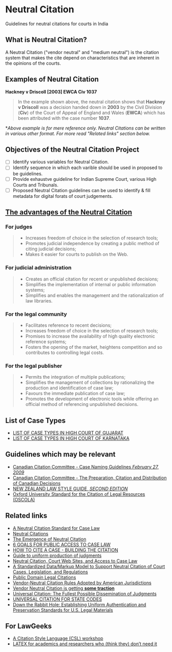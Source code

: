 # Neutral Citation

Guidelines for neutral citations for courts in India

## What is Neutral Citation?
A Neutral Citation ("vendor neutral" and "medium neutral") is the citation system that makes the cite depend  on characteristics that are inherent in the opinions of the courts.

## Examples of Neutral Citation
**Hackney v Driscoll [2003] EWCA Civ 1037**
> In the example shown above, the neutral citation shows that **Hackney v Driscoll** was a decision handed down in **2003** by the Civil Division (**Civ**) of the Court of Appeal of England and Wales (**EWCA**) which has been attributed with the case number **1037**. 

*_Above example is for mere reference only. Neutral Citations can be written in various other format. For more read "Related links" section below._

## Objectives of the Neutral Citation Project
- [ ] Identify various variables for Neutral Citation.
- [ ] Identify sequence in which each varible should be used in proposed to be guidelines.
- [ ] Provide exhaustve guideline for Indian Supreme Court, various High Courts and Tribunals.
- [ ] Proposed Neutral Citation guidelines can be used to identify & fill metadata for digital forats of court judgements.

## [The advantages of the Neutral Citation](https://lexum.com/ccc-ccr/neutr/neutr.jur_en.html)
### For judges
> * Increases freedom of choice in the selection of research tools;
> * Promotes judicial independence by creating a public method of citing judicial decisions;
> * Makes it easier for courts to publish on the Web.

### For judicial administration
> * Creates an official citation for recent or unpublished decisions;
> * Simplifies the implementation of internal or public information systems;
> * Simplifies and enables the management and the rationalization of law libraries.

### For the legal community
> * Facilitates reference to recent decisions;
> * Increases freedom of choice in the selection of research tools;
> * Promises to increase the availability of high quality electronic reference systems;
> * Fosters the opening of the market, heightens competition and so contributes to controlling legal costs.

### For the legal publisher
> * Permits the integration of multiple publications;
> * Simplifies the management of collections by rationalizing the production and identification of case law;
> * Favours the immediate publication of case law;
> * Promotes the development of electronic tools while offering an official method of referencing unpublished decisions.

## List of Case Types

* [LIST OF CASE TYPES IN HIGH COURT OF GUJARAT](http://gujarathighcourt.nic.in/rti/gujhcsms.pdf)
* [LIST OF CASE TYPES IN HIGH COURT OF KARNATAKA](http://karnatakajudiciary.kar.nic.in/noticeBoard/casetypes.pdf)

## Guidelines which may be relevant

* [Canadian Citation Committee - Case Naming Guidelines *February 27, 2009*](https://lexum.com/ccc-ccr/cn/CaseNaming_20090227_en_rev.pdf)
* [Canadian Citation Committee - The Preparation, Citation and Distribution of Canadian Decisions](http://www.cjc-ccm.gc.ca/cmslib/Committee/JTAC/JTAC-Consolidation-of-Standards-2009-04-02-E.pdf)
* [NEW ZEALAND LAW STYLE GUIDE, *SECOND EDITION*](http://www.lawfoundation.org.nz/style-guide/)
* [Oxford University Standard for the Citation of Legal Resources (OSCOLA)](http://www.law.ox.ac.uk/publications/oscola.php)


## Related links

* [A Neutral Citation Standard for Case Law](https://lexum.com/ccc-ccr/neutr/neutr.jur_en.html)
* [Neutral Citations](https://metranet.londonmet.ac.uk/services/sas/library-services/subject-help/subjects/lawnorth/neut.cfm)
* [The Emergence of Neutral Citation](http://papers.ssrn.com/sol3/papers.cfm?abstract_id=1604994)
* [6 GOALS FOR PUBLIC ACCESS TO CASE LAW](http://blog.law.cornell.edu/voxpop/2013/05/31/6-goals-for-public-access-to-case-law/)
* [HOW TO CITE A CASE - BUILDING THE CITATION](http://library.queensu.ca/law/lederman/legalcitation)
* [Guide to uniform production of judgments](http://www.austlii.edu.au/au/other/CompLRes/1999/1/)
* [Neutral Citation, Court Web Sites, and Access to Case Law](http://scholarship.law.cornell.edu/cgi/viewcontent.cgi?article=1069&context=lsrp_papers)
* [A Standardized Data/Markup Model to Support Neutral Citation of Court Cases, Legislation, and Regulations](http://xml.coverpages.org/neutral-legal-citation-data-and-markup-models.html)
* [Public Domain Legal Citations](http://onward.justia.com/2010/12/17/public-domain-legal-citations/)
* [Vendor-Neutral Citation Rules Adopted by American Jurisdictions](http://www.aallnet.org/main-menu/Advocacy/access/citation/neutralrules)
* [Vendor Neutral Citation is getting **some traction**](http://outofthejungle.blogspot.in/2011/03/vendor-neutral-citation-is-getting-some.html)
* [Universal Citation: The Fullest Possible Dissemination of Judgments](http://www.thirdamendment.com/citation.html)
* [UNIVERSAL CITATION FOR STATE CODES](http://blog.law.cornell.edu/voxpop/2011/09/01/universal-citation-for-state-codes/)
* [Down the Rabbit Hole: Establishing Uniform Authentication and Preservation Standards for U.S. Legal Materials](http://onward.justia.com/2011/06/30/down-the-rabbit-hole-establishing-uniform-authentication-and-preservation-standards-for-u-s-legal-materials/)

## For LawGeeks
* [A Citation Style Language (CSL) workshop](http://www.danielstender.com/blog/wp-content/uploads/tb111stender.pdf)
* [LATEX for academics and researchers who (think they) don’t need it](https://www.tug.org/TUGboat/tb28-1/tb88flom.pdf)
